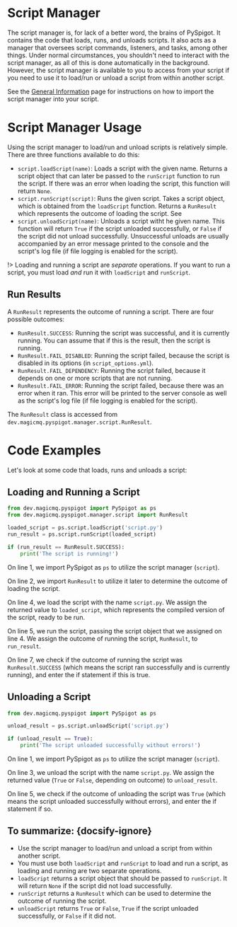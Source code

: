 # Script Manager

The script manager is, for lack of a better word, the brains of PySpigot. It contains the code that loads, runs, and unloads scripts. It also acts as a manager that oversees script commands, listeners, and tasks, among other things. Under normal circumstances, you shouldn't need to interact with the script manager, as all of this is done automatically in the background. However, the script manager is available to you to access from your script if you need to use it to load/run or unload a script from within another script.

See the [General Information](writingscripts#pyspigot39s-managers) page for instructions on how to import the script manager into your script.

# Script Manager Usage

Using the script manager to load/run and unload scripts is relatively simple. There are three functions available to do this:

- `script.loadScript(name)`: Loads a script with the given name. Returns a script object that can later be passed to the `runScript` function to run the script. If there was an error when loading the script, this function will return `None`.
- `script.runScript(script)`: Runs the given script. Takes a script object, which is obtained from the `loadScript` function. Returns a `RunResult` which represents the outcome of loading the script. See 
- `script.unloadScript(name)`: Unloads a script witht he given name. This function will return `True` if the script unloaded successfully, or `False` if the script did not unload successfully. Unsuccessful unloads are usually accompanied by an error message printed to the console and the script's log file (if file logging is enabled for the script).

!> Loading and running a script are *separate* operations. If you want to run a script, you must load *and* run it with `loadScript` and `runScript`.

## Run Results

A `RunResult` represents the outcome of running a script. There are four possible outcomes:

- `RunResult.SUCCESS`: Running the script was successful, and it is currently running. You can assume that if this is the result, then the script is running.
- `RunResult.FAIL_DISABLED`: Running the script failed, because the script is disabled in its options (in `script_options.yml`).
- `RunResult.FAIL_DEPENDENCY`: Running the script failed, because it depends on one or more scripts that are not running.
- `RunResult.FAIL_ERROR`: Running the script failed, because there was an error when it ran. This error will be printed to the server console as well as the script's log file (if file logging is enabled for the script).

The `RunResult` class is accessed from `dev.magicmq.pyspigot.manager.script.RunResult`. 

# Code Examples

Let's look at some code that loads, runs and unloads a script:

## Loading and Running a Script

```python
from dev.magicmq.pyspigot import PySpigot as ps
from dev.magicmq.pyspigot.manager.script import RunResult

loaded_script = ps.script.loadScript('script.py')
run_result = ps.script.runScript(loaded_script)

if (run_result == RunResult.SUCCESS):
	print('The script is running!')
```

On line 1, we import PySpigot as `ps` to utilize the script manager (`script`).

On line 2, we import `RunResult` to utilize it later to determine the outcome of loading the script.

On line 4, we load the script with the name `script.py`. We assign the returned value to `loaded_script`, which represents the compiled version of the script, ready to be run.

On line 5, we run the script, passing the script object that we assigned on line 4. We assign the outcome of running the script, `RunResult`, to `run_result`.

On line 7, we check if the outcome of running the script was `RunResult.SUCCESS` (which means the script ran successfully and is currently running), and enter the if statement if this is true.

## Unloading a Script

```python
from dev.magicmq.pyspigot import PySpigot as ps

unload_result = ps.script.unloadScript('script.py')

if (unload_result == True):
	print('The script unloaded successfully without errors!')
```

On line 1, we import PySpigot as `ps` to utilize the script manager (`script`).

On line 3, we unload the script with the name `script.py`. We assign the returned value (`True` or `False`, depending on outcome) to `unload_result`.

On line 5, we check if the outcome of unloading the script was `True` (which means the script unloaded successfully without errors), and enter the if statement if so.

## To summarize: {docsify-ignore}

- Use the script manager to load/run and unload a script from within another script.
- You must use both `loadScript` and `runScript` to load and run a script, as loading and running are two separate operations.
- `loadScript` returns a script object that should be passed to `runScript`. It will return `None` if the script did not load successfully.
- `runScript` returns a `RunResult` which can be used to determine the outcome of running the script.
- `unloadScript` returns `True` or `False`, `True` if the script unloaded successfully, or `False` if it did not.